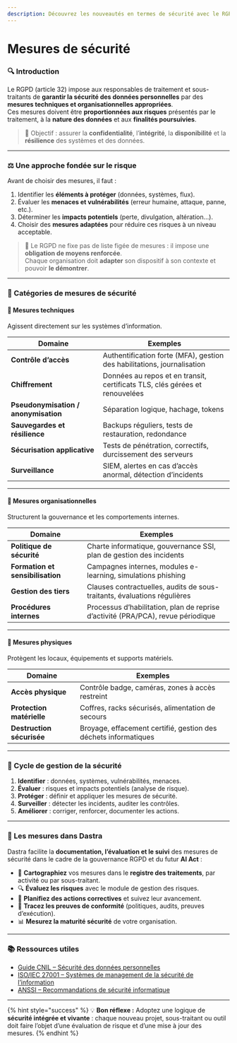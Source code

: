 ```yaml
---
description: Découvrez les nouveautés en termes de sécurité avec le RGPD.
---
```


# Mesures de sécurité

### 🔍 Introduction

Le RGPD (article 32) impose aux responsables de traitement et sous-traitants de **garantir la sécurité des données personnelles** par des **mesures techniques et organisationnelles appropriées**.\
Ces mesures doivent être **proportionnées aux risques** présentés par le traitement, à la **nature des données** et aux **finalités poursuivies**.

> 🎯 Objectif : assurer la **confidentialité**, l’**intégrité**, la **disponibilité** et la **résilience** des systèmes et des données.

***

### ⚖️ Une approche fondée sur le risque

Avant de choisir des mesures, il faut :

1. Identifier les **éléments à protéger** (données, systèmes, flux).
2. Évaluer les **menaces et vulnérabilités** (erreur humaine, attaque, panne, etc.).
3. Déterminer les **impacts potentiels** (perte, divulgation, altération…).
4. Choisir des **mesures adaptées** pour réduire ces risques à un niveau acceptable.

> 🧩 Le RGPD ne fixe pas de liste figée de mesures : il impose une **obligation de moyens renforcée**.\
> Chaque organisation doit **adapter** son dispositif à son contexte et pouvoir **le démontrer**.

***

### 🧱 Catégories de mesures de sécurité

#### 🔧 Mesures techniques

Agissent directement sur les systèmes d’information.

| Domaine                              | Exemples                                                                    |
| ------------------------------------ | --------------------------------------------------------------------------- |
| **Contrôle d’accès**                 | Authentification forte (MFA), gestion des habilitations, journalisation     |
| **Chiffrement**                      | Données au repos et en transit, certificats TLS, clés gérées et renouvelées |
| **Pseudonymisation / anonymisation** | Séparation logique, hachage, tokens                                         |
| **Sauvegardes et résilience**        | Backups réguliers, tests de restauration, redondance                        |
| **Sécurisation applicative**         | Tests de pénétration, correctifs, durcissement des serveurs                 |
| **Surveillance**                     | SIEM, alertes en cas d’accès anormal, détection d’incidents                 |

***

#### 🧭 Mesures organisationnelles

Structurent la gouvernance et les comportements internes.

| Domaine                          | Exemples                                                                         |
| -------------------------------- | -------------------------------------------------------------------------------- |
| **Politique de sécurité**        | Charte informatique, gouvernance SSI, plan de gestion des incidents              |
| **Formation et sensibilisation** | Campagnes internes, modules e-learning, simulations phishing                     |
| **Gestion des tiers**            | Clauses contractuelles, audits de sous-traitants, évaluations régulières         |
| **Procédures internes**          | Processus d’habilitation, plan de reprise d’activité (PRA/PCA), revue périodique |

***

#### 🏢 Mesures physiques

Protègent les locaux, équipements et supports matériels.

| Domaine                   | Exemples                                                        |
| ------------------------- | --------------------------------------------------------------- |
| **Accès physique**        | Contrôle badge, caméras, zones à accès restreint                |
| **Protection matérielle** | Coffres, racks sécurisés, alimentation de secours               |
| **Destruction sécurisée** | Broyage, effacement certifié, gestion des déchets informatiques |

***

### 🔁 Cycle de gestion de la sécurité

1. **Identifier** : données, systèmes, vulnérabilités, menaces.
2. **Évaluer** : risques et impacts potentiels (analyse de risque).
3. **Protéger** : définir et appliquer les mesures de sécurité.
4. **Surveiller** : détecter les incidents, auditer les contrôles.
5. **Améliorer** : corriger, renforcer, documenter les actions.

***

### 💼 Les mesures dans Dastra

Dastra facilite la **documentation, l’évaluation et le suivi** des mesures de sécurité dans le cadre de la gouvernance RGPD et du futur **AI Act** :

* 🧩 **Cartographiez** vos mesures dans le **registre des traitements**, par activité ou par sous-traitant.
* 🔍 **Évaluez les risques** avec le module de gestion des risques.
* 🧠 **Planifiez des actions correctives** et suivez leur avancement.
* 🧾 **Tracez les preuves de conformité** (politiques, audits, preuves d’exécution).
* 📊 **Mesurez la maturité sécurité** de votre organisation.

***

### 📚 Ressources utiles

* [Guide CNIL – Sécurité des données personnelles](https://www.cnil.fr/fr/principes-cles/guide-de-la-securite-des-donnees-personnelles)
* [ISO/IEC 27001 – Systèmes de management de la sécurité de l’information](https://www.iso.org/fr/isoiec-27001-information-security.html)
* [ANSSI – Recommandations de sécurité informatique](https://www.ssi.gouv.fr/)

***

{% hint style="success" %}
💡 **Bon réflexe :** Adoptez une logique de **sécurité intégrée et vivante** : chaque nouveau projet, sous-traitant ou outil doit faire l’objet d’une évaluation de risque et d’une mise à jour des mesures.
{% endhint %}
